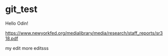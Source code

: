 # git_test

Hello Odin!

https://www.newyorkfed.org/medialibrary/media/research/staff_reports/sr318.pdf

my edit
more editsss

